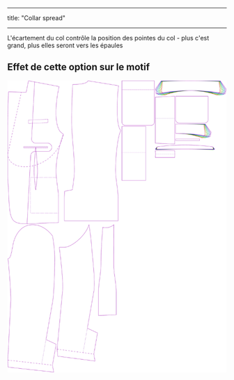 - - -
title: "Collar spread"
- - -

L'écartement du col contrôle la position des pointes du col - plus c'est grand, plus elles seront vers les épaules

## Effet de cette option sur le motif

![Cette image montre l'effet de cette option en superposant plusieurs variantes qui ont une valeur différente pour cette option](jaeger_collarspread_sample.svg "Effet de cette option sur le modèle")
